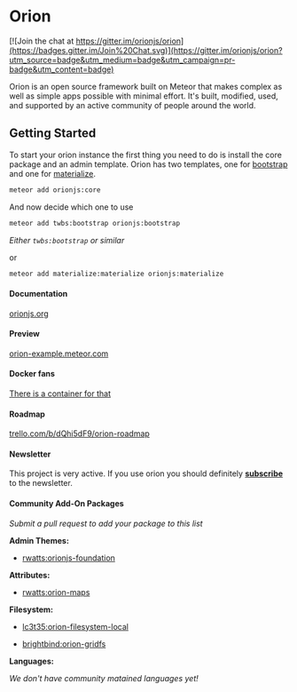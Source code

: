 Orion
=====

[![Join the chat at https://gitter.im/orionjs/orion](https://badges.gitter.im/Join%20Chat.svg)](https://gitter.im/orionjs/orion?utm_source=badge&utm_medium=badge&utm_campaign=pr-badge&utm_content=badge)

Orion is an open source framework built on Meteor that makes complex as well as simple apps possible with minimal effort. It's built, modified, used, and supported by an active community of people around the world.

## Getting Started

To start your orion instance the first thing you need to do is install the core package and an admin template.
Orion has two templates, one for [bootstrap](http://getbootstrap.com) and one for [materialize](http://materializecss.com).

```sh
meteor add orionjs:core
```

And now decide which one to use

```sh
meteor add twbs:bootstrap orionjs:bootstrap
```

*Either ```twbs:bootstrap``` or similar*

or

```sh
meteor add materialize:materialize orionjs:materialize
```

#### Documentation

[orionjs.org](http://orionjs.org)

#### Preview

[orion-example.meteor.com](http://orion-example.meteor.com)

#### Docker fans
[There is a container for that](https://registry.hub.docker.com/u/gekkie/orion_meteor_cms/)

#### Roadmap

[trello.com/b/dQhi5dF9/orion-roadmap](https://trello.com/b/dQhi5dF9/orion-roadmap)

#### Newsletter

This project is very active. If you use orion you should definitely **[subscribe](http://eepurl.com/bbji3b)** to the newsletter.

#### Community Add-On Packages

*Submit a pull request to add your package to this list*

**Admin Themes:**

- [rwatts:orionjs-foundation](https://github.com/rwatts3/orionjs-contrib/blob/master/orionjs-foundation/README.md)

**Attributes:**

- [rwatts:orion-maps](https://atmospherejs.com/rwatts/orion-maps)

**Filesystem:**

- [lc3t35:orion-filesystem-local](https://github.com/lc3t35/orion-filesystem-local)

- [brightbind:orion-gridfs](https://github.com/brightbind/orion-gridFS/)

**Languages:**

*We don't have community matained languages yet!*

